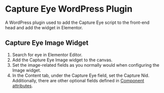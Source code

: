 # Capture Eye WordPress Plugin

A WordPress plugin used to add the Capture Eye script to the front-end head and add the widget in Elementor.

## Capture Eye Image Widget

1. Search for eye in Elementor Editor.
1. Add the Capture Eye Image widget to the canvas.
1. Set the image-related fields as you normally would when configuring the Image widget.
1. In the Content tab, under the Capture Eye field, set the Capture Nid. Additionally, there are other optional fields defined in [Component attributes](https://github.com/numbersprotocol/capture-eye?tab=readme-ov-file#component-attributes).
